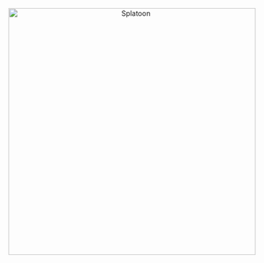
<div style="text-align: center;">
<img src="https://user-images.githubusercontent.com/3529490/194695642-39b0e9dd-0094-4f02-8b2c-68a5445577fa.jpg" alt="Splatoon" width="500" height="500">
</div>
